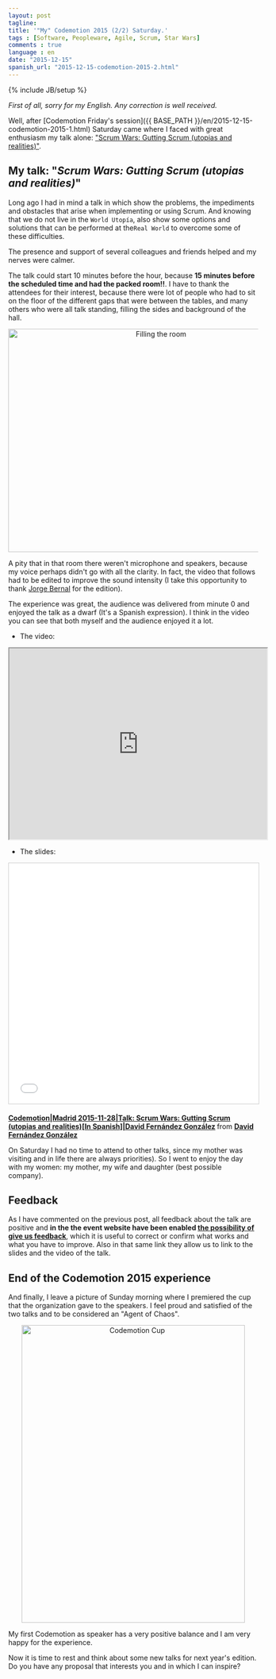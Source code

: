 ```yaml
---
layout: post
tagline: 
title: '"My" Codemotion 2015 (2/2) Saturday.'
tags : [Software, Peopleware, Agile, Scrum, Star Wars]
comments : true
language : en
date: "2015-12-15"
spanish_url: "2015-12-15-codemotion-2015-2.html"
---
```

{% include JB/setup %}

_First of all, sorry for my English. Any correction is well received._

Well, after [Codemotion Friday's session]({{ BASE_PATH }}/en/2015-12-15-codemotion-2015-1.html) Saturday came where I faced with great enthusiasm my talk alone: ["Scrum Wars: Gutting Scrum (utopias and realities)"](http://2015.codemotion.es/agenda.html#5699289732874240/50514005).

## My talk: "*Scrum Wars: Gutting Scrum (utopias and realities)*"

Long ago I had in mind a talk in which show the problems, the impediments and obstacles that arise when implementing or using Scrum. And knowing that we do not live in the `World Utopía`, also show some options and solutions that can be performed at the`Real World` to overcome some of these difficulties.

The presence and support of several colleagues and friends helped and my nerves were calmer.

The talk could start 10 minutes before the hour, because **15 minutes before the scheduled time and had the packed room!!**. I have to thank the attendees for their interest, because there were lot of people who had to sit on the floor of the different gaps that were between the tables, and many others who were all talk standing, filling the sides and background of the hall.

<p align="center">
<img src="../images/publico_scrum_wars.jpg" title="Filling the room" width="600" height="450">
</p>

A pity that in that room there weren't microphone and speakers, because my voice perhaps didn't go with all the clarity. In fact, the video that follows had to be edited to improve the sound intensity (I take this opportunity to thank [Jorge Bernal](https://twitter.com/GiorTM) for the edition).

The experience was great, the audience was delivered from minute 0 and enjoyed the talk as a dwarf (It's a Spanish expression). I think in the video you can see that both myself and the audience enjoyed it a lot.

* The video:

<p align="center">
<iframe width="520" height="385"
src="http://www.youtube.com/embed/8IC0Gjbj-vY">
</iframe>
<br/>
</p>

* The slides:

<p align="center">
<iframe src="//es.slideshare.net/slideshow/embed_code/key/a3sUM6nM2Udmt1" width="595" height="485" frameborder="0" marginwidth="0" marginheight="0" scrolling="no" style="border:1px solid #CCC; border-width:1px; margin-bottom:5px; max-width: 100%;" allowfullscreen> </iframe> <div style="margin-bottom:5px"> <strong> <a href="//es.slideshare.net/DavidFernndezGonzlez3/codemotionmadrid-20151128charla-scrum-wars-destripando-scrum-utopas-y-realidadesdavid-fernndez-gonzlez" title="Codemotion|Madrid 2015-11-28|Charla: Scrum Wars: Destripando Scrum (Utopías y realidades)|David Fernández González" target="_blank">Codemotion|Madrid 2015-11-28|Talk: Scrum Wars: Gutting Scrum (utopias and realities)[In Spanish]|David Fernández González</a> </strong> from <strong><a href="//www.slideshare.net/DavidFernndezGonzlez3" target="_blank">David Fernández González</a></strong> </div>
</p>

On Saturday I had no time to attend to other talks, since my mother was visiting and in life there are always priorities). So I went to enjoy the day with my women: my mother, my wife and daughter (best possible company).

## Feedback

As I have commented on the previous post, all feedback about the talk are positive and **in the the event website have been enabled  [the possibility of give us feedback](http://2015.codemotion.es/agenda.html#5699289732874240/50514005)**, which it is useful to correct or confirm what works and what you have to improve. Also in that same link they allow us to link to the slides and the video of the talk.

## End of the Codemotion 2015 experience

And finally, I leave a picture of Sunday morning where I premiered  the cup that the organization gave to the speakers. I feel proud and satisfied of the two talks and to be considered an "Agent of Chaos".

<p align="center">
<img src="../images/taza_codemotion2015.jpg" title="Codemotion Cup" width="450" height="600">
</p>

My first Codemotion as speaker has a very positive balance and I am very happy for the experience.

Now it is time to rest and think about some new talks for next year's edition. Do you have any proposal that interests you and in which I can inspire?
